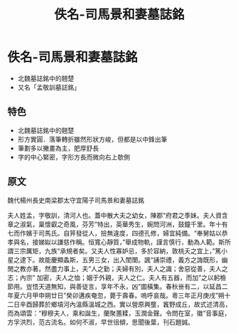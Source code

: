 ﻿---
title: '佚名-司馬景和妻墓誌銘'
tags: ['碑刻', '楷書']
order: 6
---
# 佚名-司馬景和妻墓誌銘
* 北魏墓誌銘中的翹楚
* 又名「孟敬訓墓誌銘」

## 特色
* 北魏墓誌銘中的翹楚
* 形方實圓．落筆轉折雖然形狀方峻，但都是以中鋒出筆
* 筆劃多以撇畫為主，肥厚舒長
* 字的中心緊密，字形方長而微向右上欹側

## 原文
魏代楊州長史南梁郡太守宜陽子司馬景和妻墓誌銘

夫人姓孟，字敬訓，清河人也。蓋中散大夫之幼女，陳郡“府君之季妹。夫人資含章之淑氣，稟懷叡之奇風，芬芳”特出，英華秀生，婉問河洲，鼓鐘千里。年十有七而作嬪于司馬氏。自笄發從人，撿無違度，四德孔修，婦宜純備。“奉舅姑以恭孝與名，接娣姒以謙慈作稱。恒寬心靜質，”舉成物軌，謹言慎行，動為人範。斯所謂三宗厲矩，九族“承規者矣。又夫人性寡妒忌，多於容納，敦桃夭之宜上，”篤小星之逮下。故能慶顯螽斯，五男三女，出入閨闈。諷“誦崇禮，義方之誨既形，幽閒之教亦著。然盡力事上，夫”人之勤；夫婦有別，夫人之識；舍惡從善，夫人之志；內宗” 加密，夫人之恤；姻于外親，夫人之仁。夫人有五器，而加”之以躬檢節用。豈悟天道無知，與善徒言，享年不永，凶”圖橫集。春秋卌有二，以延昌二年夏六月甲申朔廿日”癸卯遘疾奄忽，薨于壽春。嗚呼哀哉。粵三年正月庚戌”朔十二日辛酉歸葬於鄉墳河內溫縣溫城之西。實以營原興壟，竁野成丘，故式述清高，而為頌雲：“穆穆夫人，乘和誕生，蘭聚蕙糅，玉潤金聲。令問在室，徽”音事庭，方孚洪烈，范古流名。如何不淑，早世徂傾，思聞後葉，刊石題誠。